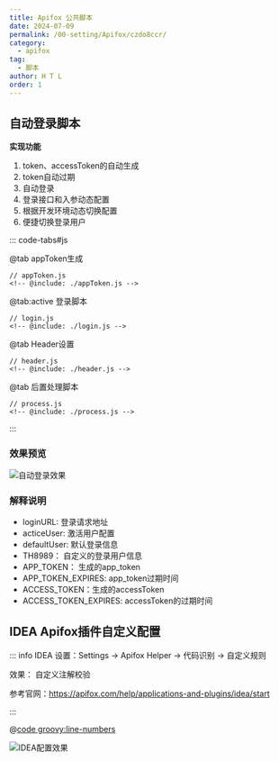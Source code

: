 ```yaml
---
title: Apifox 公共脚本
date: 2024-07-09
permalink: /00-setting/Apifox/czdo8ccr/
category:
  - apifox
tag:
  - 脚本
author: H T L
order: 1
---
```


## 自动登录脚本

**实现功能**
1. token、accessToken的自动生成
2. token自动过期
3. 自动登录
4. 登录接口和入参动态配置
5. 根据开发环境动态切换配置
6. 便捷切换登录用户



::: code-tabs#js

@tab appToken生成
```js:line-numbers
// appToken.js
<!-- @include: ./appToken.js -->
```

@tab:active 登录脚本
```js:line-numbers
// login.js
<!-- @include: ./login.js -->
```

@tab Header设置
```js:line-numbers
// header.js
<!-- @include: ./header.js -->
```

@tab 后置处理脚本
```js:line-numbers
// process.js
<!-- @include: ./process.js -->
```

:::



### 效果预览

![自动登录效果](http://hicoding.top:8000/i/2024/07/26/r10jey-2.webp)


### 解释说明

- loginURL: 登录请求地址
- acticeUser: 激活用户配置
- defaultUser: 默认登录信息
- TH8989： 自定义的登录用户信息
- APP_TOKEN： 生成的app_token
- APP_TOKEN_EXPIRES: app_token过期时间
- ACCESS_TOKEN：生成的accessToken
- ACCESS_TOKEN_EXPIRES: accessToken的过期时间



## IDEA Apifox插件自定义配置

::: info
IDEA 设置：Settings -> Apifox Helper -> 代码识别 -> 自定义规则

效果： 自定义注解校验

参考官网：https://apifox.com/help/applications-and-plugins/idea/start

:::


@[code groovy:line-numbers](./apifox.groovy)


![IDEA配置效果](http://hicoding.top:8000/i/2024/07/26/qyij8e-2.webp)
